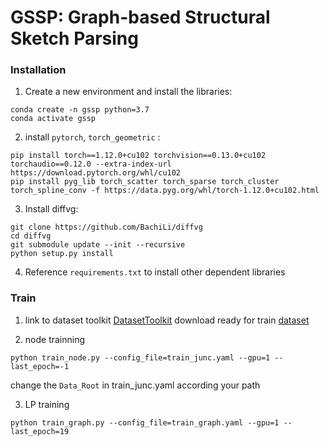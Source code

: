 # GSSP: Graph-based Structural Sketch Parsing

### Installation

1. Create a new environment and install the libraries:
```
conda create -n gssp python=3.7
conda activate gssp
```
2. install `pytorch`, `torch_geometric` :
```
pip install torch==1.12.0+cu102 torchvision==0.13.0+cu102 torchaudio==0.12.0 --extra-index-url https://download.pytorch.org/whl/cu102
pip install pyg_lib torch_scatter torch_sparse torch_cluster torch_spline_conv -f https://data.pyg.org/whl/torch-1.12.0+cu102.html
```
3. Install diffvg:
```
git clone https://github.com/BachiLi/diffvg
cd diffvg
git submodule update --init --recursive
python setup.py install
```
4. Reference `requirements.txt` to install other dependent libraries


### Train

1. link to dataset toolkit [DatasetToolkit](https://github.com/YufengLii/SUUDataset)
download ready for train [dataset](https://drive.google.com/file/d/1WhvipuYH20O7Pk-rDHyLorVFm6zh31j3/view?usp=share_link)

2. node trainning
```
python train_node.py --config_file=train_junc.yaml --gpu=1 --last_epoch=-1 
```
change the `Data_Root` in train_junc.yaml according your path

3. LP training

```
python train_graph.py --config_file=train_graph.yaml --gpu=1 --last_epoch=19
```

